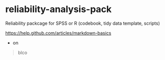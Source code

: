 reliability-analysis-pack
=========================

Reliability packcage for SPSS or R (codebook, tidy data template, scripts)


https://help.github.com/articles/markdown-basics

* on

>blco

<insert something hidden>

```PERL
require 'redcarpet'
markdown = Redcarpet.new("Hello World!")
puts markdown.to_html
```
